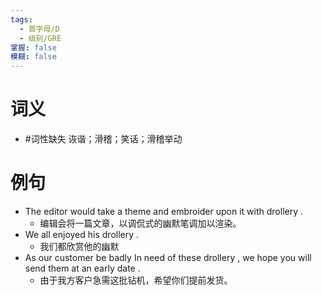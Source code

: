 ```yaml
---
tags:
  - 首字母/D
  - 级别/GRE
掌握: false
模糊: false
---
```

# 词义
- #词性缺失 诙谐；滑稽；笑话；滑稽举动
# 例句
- The editor would take a theme and embroider upon it with drollery .
	- 编辑会将一篇文章，以调侃式的幽默笔调加以渲染。
- We all enjoyed his drollery .
	- 我们都欣赏他的幽默
- As our customer be badly In need of these drollery , we hope you will send them at an early date .
	- 由于我方客户急需这批钻机，希望你们提前发货。
